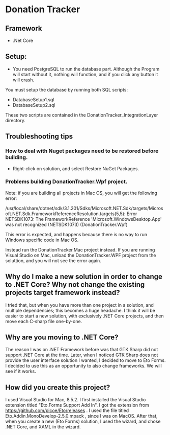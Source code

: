 # Donation Tracker

## Framework
- .Net Core


## Setup:
- You need PostgreSQL to run the database part.
Although the Program will start without it, nothing will function, and if you click
any button it will crash.

You must setup the database by running both SQL scripts:
  - DatabaseSetup1.sql
  - DatabaseSetup2.sql

These two scripts are contained in the DonationTracker_IntegrationLayer directory.




## Troubleshooting tips


### How to deal with Nuget packages need to be restored before building.
- Right-click on solution, and select Restore NuGet Packages.

### Problems building DonationTracker.Wpf project.
Note: if you are building all projects in Mac OS, you will get the following error:

/usr/local/share/dotnet/sdk/3.1.201/Sdks/Microsoft.NET.Sdk/targets/Microsoft.NET.Sdk.FrameworkReferenceResolution.targets(5,5): Error NETSDK1073: The FrameworkReference 'Microsoft.WindowsDesktop.App' was not recognized (NETSDK1073) (DonationTracker.Wpf)

This error is expected, and happens because there is no way to run Windows specific code in Mac OS.

Instead run the DonationTracker.Mac project instead.
If you are running Visual Studio on Mac, unload the DonationTracker.WPF project from the soluttion, and you will not see the error again.



## Why do I make a new solution in order to change to .NET Core? Why not change the existing projects target framework instead?

I tried that, but when you have more than one project in a solution, and multiple dependencies; this
becomes a huge headache. I think it will be easier to start a new solution,
with exclusively .NET Core projects, and then move each C-sharp file one-by-one.

## Why are you moving to .NET Core?
The reason I was on .NET Framework before was that GTK Sharp did not support
.NET Core at the time. Later, when I noticed GTK Sharp does not provide the
user interface solution I wanted, I decided to move to Eto Forms. I decided
to use this as an opportunity to also change frameworks. We will see if it works.


## How did you create this project?

I used Visual Studio for Mac, 8.5.2.
I first installed the Visual Studio extension titled "Eto.Forms Support Add In".
I got the extension from https://github.com/picoe/Eto/releases  .
I used the file titled Eto.Addin.MonoDevelop-2.5.0.mpack , since I was on MacOS.
After that, when you create a new (Eto Forms) solution,
  I used the wizard, and chose .NET Core, and XAML in the wizard.